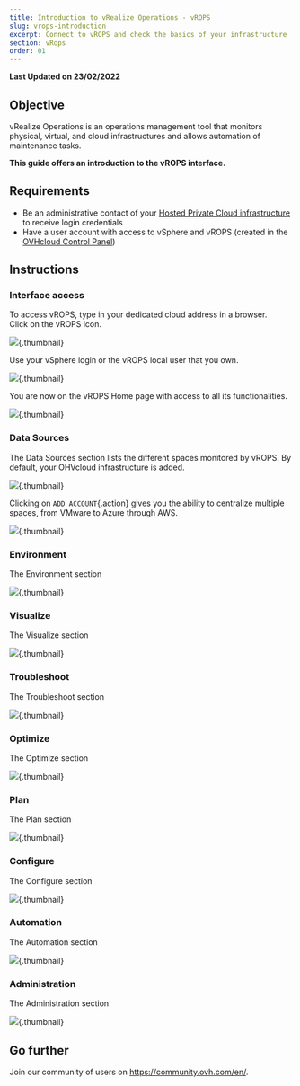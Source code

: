 ```yaml
---
title: Introduction to vRealize Operations - vROPS
slug: vrops-introduction
excerpt: Connect to vROPS and check the basics of your infrastructure
section: vRops
order: 01
---
```


**Last Updated on 23/02/2022**

## Objective

vRealize Operations is an operations management tool that monitors physical, virtual, and cloud infrastructures and allows automation of maintenance tasks.

**This guide offers an introduction to the vROPS interface.**

## Requirements

- Be an administrative contact of your [Hosted Private Cloud infrastructure](https://www.ovhcloud.com/en-gb/enterprise/products/hosted-private-cloud/) to receive login credentials
- Have a user account with access to vSphere and vROPS (created in the [OVHcloud Control Panel](https://www.ovh.com/auth/?action=gotomanager&from=https://www.ovh.co.uk/&ovhSubsidiary=GB))


## Instructions

### Interface access

To access vROPS, type in your dedicated cloud address in a browser.<br>
Click on the vROPS icon.<br>

![](images/en01logpage.png){.thumbnail}

Use your vSphere login or the vROPS local user that you own.

![](images/en02log.png){.thumbnail}

You are now on the vROPS Home page with access to all its functionalities.

![](images/en03home.png){.thumbnail}

### Data Sources

The Data Sources section lists the different spaces monitored by vROPS. By default, your OHVcloud infrastructure is added.

![](images/en04datasources.png){.thumbnail}

Clicking on `ADD ACCOUNT`{.action} gives you the ability to centralize multiple spaces, from VMware to Azure through AWS.

![](images/en04datasourcesb.png){.thumbnail}


### Environment

The Environment section

![](images/en05environment.png){.thumbnail}

### Visualize

The Visualize section

![](images/en06dashboards.png){.thumbnail}

### Troubleshoot

The Troubleshoot section

![](images/en07troubleshoot.png){.thumbnail}

### Optimize

The Optimize section

![](images/en08optimize.png){.thumbnail}

### Plan

The Plan section

![](images/en09plan.png){.thumbnail}

### Configure

The Configure section

![](images/en10configure.png){.thumbnail}

### Automation

The Automation section

![](images/en11automation.png){.thumbnail}

### Administration

The Administration section

![](images/en12administration.png){.thumbnail}


## Go further

Join our community of users on <https://community.ovh.com/en/>.
